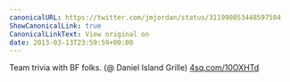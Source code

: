 ```yaml
---
canonicalURL: https://twitter.com/jmjordan/status/311990053448597504
ShowCanonicalLink: true
CanonicalLinkText: View original on
date: 2013-03-13T23:59:59+00:00
---
```

Team trivia with BF folks. (@ Daniel Island Grille) [4sq.com/10OXHTd](http://4sq.com/10OXHTd)